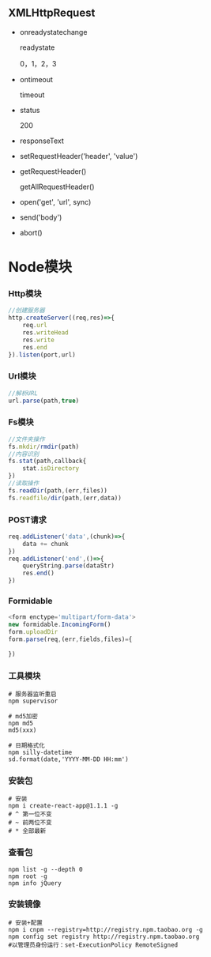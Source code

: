 ## XMLHttpRequest

- onreadystatechange

  readystate

  0，1，2，3

- ontimeout

  timeout

- status

  200

- responseText

- setRequestHeader('header', 'value')

- getRequestHeader()

  getAllRequestHeader()

- open('get', 'url', sync)

- send('body')

- abort()

# Node模块

### Http模块

~~~js
//创建服务器
http.createServer((req,res)=>{
	req.url
	res.writeHead
	res.write
	res.end
}).listen(port,url)
~~~

### Url模块

```js
//解析URL
url.parse(path,true)
```

### Fs模块

```js
//文件夹操作
fs.mkdir/rmdir(path)
//内容识别
fs.stat(path,callback{
	stat.isDirectory
})
//读取操作
fs.readDir(path,(err,files))
fs.readfile/dir(path,(err,data))
```

### POST请求

~~~js
req.addListener('data',(chunk)=>{
    data += chunk
})
req.addListener('end',()=>{
    queryString.parse(dataStr)
    res.end()
})
~~~

### Formidable

~~~js
<form enctype='multipart/form-data'>
new formidable.IncomingForm()
form.uploadDir
form.parse(req,(err,fields,files)={
    
})
~~~

### 工具模块

~~~shell
# 服务器监听重启
npm supervisor

# md5加密
npm md5
md5(xxx)

# 日期格式化
npm silly-datetime
sd.format(date,'YYYY-MM-DD HH:mm')
~~~

### 安装包

~~~shell
# 安装
npm i create-react-app@1.1.1 -g
# ^ 第一位不变
# ~ 前两位不变
# * 全部最新
~~~

### 查看包

```shell
npm list -g --depth 0
npm root -g
npm info jQuery
```

### 安装镜像

~~~shell
# 安装+配置
npm i cnpm --registry=http://registry.npm.taobao.org -g
npm config set registry http://registry.npm.taobao.org
#以管理员身份运行：set-ExecutionPolicy RemoteSigned
~~~

